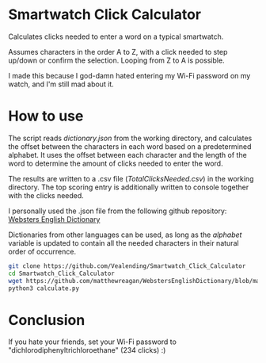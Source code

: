# Smartwatch Click Calculator

Calculates clicks needed to enter a word on a typical smartwatch.

Assumes characters in the order A to Z, with a click needed to step up/down or confirm the selection. Looping from Z to A is possible.

I made this because I god-damn hated entering my Wi-Fi password on my watch, and I'm still mad about it.

# How to use

The script reads *dictionary.json* from the working directory, and calculates the offset between the characters in each word based on a predetermined alphabet.
It uses the offset between each character and the length of the word to determine the amount of clicks needed to enter the word.

The results are written to a .csv file (*TotalClicksNeeded.csv*) in the working directory.
The top scoring entry is additionally written to console together with the clicks needed.

I personally used the .json file from the following github repository: [Websters English Dictionary](https://github.com/matthewreagan/WebstersEnglishDictionary)

Dictionaries from other languages can be used, as long as the *alphabet* variable is updated to contain all the needed characters in their natural order of occurrence.

```sh
git clone https://github.com/Vealending/Smartwatch_Click_Calculator
cd Smartwatch_Click_Calculator
wget https://github.com/matthewreagan/WebstersEnglishDictionary/blob/master/dictionary.json
python3 calculate.py
```

# Conclusion

If you hate your friends, set your Wi-Fi password to "dichlorodiphenyltrichloroethane" (234 clicks) :)
